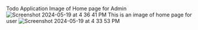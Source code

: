 Todo Application
Image of Home page for Admin
![Screenshot 2024-05-19 at 4 36 41 PM](https://github.com/Anscom/TodoCRUD/assets/74126976/43880649-80cf-4fd0-9337-a5774bb4db8b)
This is an image of home page for user
![Screenshot 2024-05-19 at 4 33 53 PM](https://github.com/Anscom/TodoCRUD/assets/74126976/dce86c64-2f47-458a-971b-e86af0b35d3f)
